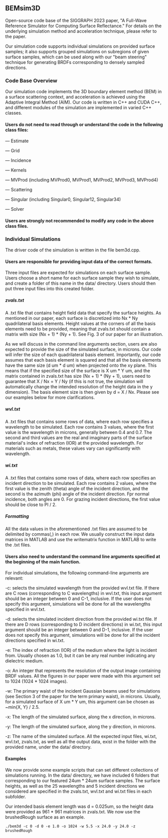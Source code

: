 ## BEMsim3D
Open-source code base of the SIGGRAPH 2023 paper, "A Full-Wave Reference Simulator for Computing Surface Reflectance." For details on the underlying simulation method and acceleration technique, please refer to the paper.

Our simulation code supports individual simulations on provided surface samples; it also supports grouped simulations on subregions of given surface samples, which can be used along with our "beam steering" technique for generating BRDFs corresponding to densely sampled directions.

### Code Base Overview
Our simulation code implements the 3D boundary element method (BEM) in a surface scattering context, and acceleration is achieved using the Adaptive Integral Method (AIM). Our code is written in C++ and CUDA C++, and different modules of the simulation are implemented in varied C++ classes. 

#### Users do not need to read through or understand the code in the following class files:

— Estimate

— Grid

— Incidence

— Kernels

— MVProd (including MVProd0, MVProd1, MVProd2, MVProd3, MVProd4)

— Scattering

— Singular (including Singular0, Singular12, Singular34)

— Solver

#### Users are strongly not recommended to modify any code in the above class files.

### Individual Simulations
The driver code of the simulation is written in the file bem3d.cpp. 

#### Users are responsible for providing input data of the correct formats.

Three input files are expected for simulations on each surface sample. Users choose a short name for each surface sample they wish to simulate, and create a folder of this name in the data/ directory. Users should then put three input files into this created folder.

##### zvals.txt

A .txt file that contains height field data that specify the surface heights. As mentioned in our paper, each surface is discretized into Nx * Ny quadrilateral basis elements. Height values at the corners of all the basis elements need to be provided, meaning that zvals.txt should contain a matrix with size (Nx + 1) * (Ny + 1). See Fig. 3 of our paper for an illustration.

As we will discuss in the command line arguments section, users are also expected to provide the size of the simulated surface, in microns. Our code will infer the size of each quadrilateral basis element. Importantly, our code assumes that each basis element is squared and that all the basis elements have the same size (d um * d um) when projected onto the xy plane. This means that if the specified size of the surface is X um * Y um, and the matrix contained in zvals.txt has size (Nx + 1) * (Ny + 1), users need to guarantee that X / Nx = Y / Ny (if this is not true, the simulation will automatically change the intended resolution of the height data in the y dimension). The basis element size is then given by d = X / Nx. Please see our examples below for more clarifications.

##### wvl.txt

A .txt files that contains some rows of data, where each row specifies a wavelength to be simulated. Each row contains 3 values, where the first value is the wavelength in microns, generally between 0.4 and 0.7. The second and third values are the real and imaginary parts of the surface material's index of refraction (IOR) at the provided wavelength. For materials such as metals, these values vary can significantly with wavelength.

##### wi.txt

A .txt files that contains some rows of data, where each row specifies an incident direction to be simulated. Each row contains 2 values, where the first value is the zenith (theta) angle of the incident direction, and the second is the azimuth (phi) angle of the incident direction. Fpr normal incidence, both angles are 0. For grazing incident directions, the first value should be close to PI / 2.

##### Formatting

All the data values in the aforementioned .txt files are assumed to be delimited by commas(,) in each row. We usually construct the input data matrices in MATLAB and use the writematrix function in MATLAB to write the .txt files.

#### Users also need to understand the command line arguments specified at the beginning of the main function. 

For individual simulations, the following command-line arguments are relevant:

-c: selects the simulated wavelength from the provided wvl.txt file. If there are C rows (corresponding to C wavelengths) in wvl.txt, this input argument should be an integer between 0 and C-1, inclusive. If the user does not specify this argument, simulations will be done for all the wavelengths specified in wvl.txt.

-d: selects the simulated incident direction from the provided wi.txt file. If there are D rows (corresponding to D incident directions) in wi.txt, this input argument should be an integer between 0 and D-1, inclusive. If the user does not specify this argument, simulations will be done for all the incident directions specified in wi.txt.

-e: The index of refraction (IOR) of the medium where the light is incident from. Usually chosen as 1.0, but it can be any real number indicating any dielectric medium.

-o: An integer that represents the resolution of the output image containing BRDF values. All the figures in our paper were made with this argument set to 1024 (1024 * 1024 images).

-w: The primary waist of the incident Gaussian beams used for simulations (see Section 3 of the paper for the term primary waist), in microns. Usually, for a simulated surface of X um * Y um, this argument can be chosen as ~min{X, Y} / 2.5.

-x: The length of the simulated surface, along the x direction, in microns.

-y: The length of the simulated surface, along the y direction, in microns.

-z: The name of the simulated surface. All the expected input files, wi.txt, wvl.txt, zvals.txt, as well as all the output data, exist in the folder with the provided name, under the data/ directory.

#### Examples

We now provide some example scripts that can set different collections of simulations running. In the data/ directory, we have included 6 folders that corresponding to our featured 24um * 24um surface samples. The surface heights, as well as the 25 wavelengths and 5 incident directions we considered are specified in the zvals.txt, wvl.txt and wi.txt files in each subfolder.

Our intended basis element length was d = 0.025um, so the height data were provided as 961 * 961 matrices in zvals.txt. We now use the brushedRough surface as an example.

```
./bem3d -c 0 -d 0 -e 1.0 -o 1024 -w 5.5 -x 24.0 -y 24.0 -z brushedRough
```
